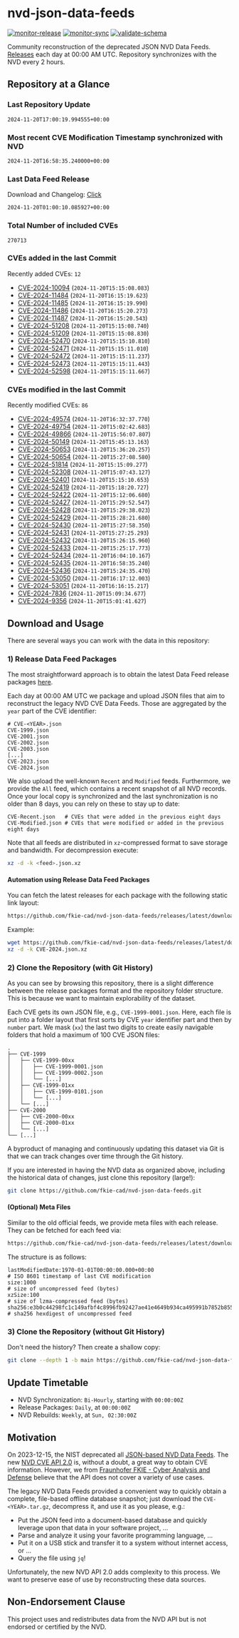 # nvd-json-data-feeds

[![monitor-release](https://github.com/fkie-cad/nvd-json-data-feeds/actions/workflows/monitor_release.yml/badge.svg)](https://github.com/fkie-cad/nvd-json-data-feeds/actions/workflows/monitor_release.yml)
[![monitor-sync](https://github.com/fkie-cad/nvd-json-data-feeds/actions/workflows/monitor_sync.yml/badge.svg)](https://github.com/fkie-cad/nvd-json-data-feeds/actions/workflows/monitor_sync.yml)
[![validate-schema](https://github.com/fkie-cad/nvd-json-data-feeds/actions/workflows/validate_schema.yml/badge.svg)](https://github.com/fkie-cad/nvd-json-data-feeds/actions/workflows/validate_schema.yml)

Community reconstruction of the deprecated JSON NVD Data Feeds.
[Releases](https://github.com/fkie-cad/nvd-json-data-feeds/releases/latest) each day at 00:00 AM UTC.
Repository synchronizes with the NVD every 2 hours.

## Repository at a Glance

### Last Repository Update

```plain
2024-11-20T17:00:19.994555+00:00
```

### Most recent CVE Modification Timestamp synchronized with NVD

```plain
2024-11-20T16:58:35.240000+00:00
```

### Last Data Feed Release

Download and Changelog: [Click](https://github.com/fkie-cad/nvd-json-data-feeds/releases/latest)

```plain
2024-11-20T01:00:10.085927+00:00
```

### Total Number of included CVEs

```plain
270713
```

### CVEs added in the last Commit

Recently added CVEs: `12`

- [CVE-2024-10094](CVE-2024/CVE-2024-100xx/CVE-2024-10094.json) (`2024-11-20T15:15:08.083`)
- [CVE-2024-11484](CVE-2024/CVE-2024-114xx/CVE-2024-11484.json) (`2024-11-20T16:15:19.623`)
- [CVE-2024-11485](CVE-2024/CVE-2024-114xx/CVE-2024-11485.json) (`2024-11-20T16:15:19.990`)
- [CVE-2024-11486](CVE-2024/CVE-2024-114xx/CVE-2024-11486.json) (`2024-11-20T16:15:20.273`)
- [CVE-2024-11487](CVE-2024/CVE-2024-114xx/CVE-2024-11487.json) (`2024-11-20T16:15:20.543`)
- [CVE-2024-51208](CVE-2024/CVE-2024-512xx/CVE-2024-51208.json) (`2024-11-20T15:15:08.740`)
- [CVE-2024-51209](CVE-2024/CVE-2024-512xx/CVE-2024-51209.json) (`2024-11-20T15:15:08.830`)
- [CVE-2024-52470](CVE-2024/CVE-2024-524xx/CVE-2024-52470.json) (`2024-11-20T15:15:10.810`)
- [CVE-2024-52471](CVE-2024/CVE-2024-524xx/CVE-2024-52471.json) (`2024-11-20T15:15:11.010`)
- [CVE-2024-52472](CVE-2024/CVE-2024-524xx/CVE-2024-52472.json) (`2024-11-20T15:15:11.237`)
- [CVE-2024-52473](CVE-2024/CVE-2024-524xx/CVE-2024-52473.json) (`2024-11-20T15:15:11.443`)
- [CVE-2024-52598](CVE-2024/CVE-2024-525xx/CVE-2024-52598.json) (`2024-11-20T15:15:11.667`)


### CVEs modified in the last Commit

Recently modified CVEs: `86`

- [CVE-2024-49574](CVE-2024/CVE-2024-495xx/CVE-2024-49574.json) (`2024-11-20T16:32:37.770`)
- [CVE-2024-49754](CVE-2024/CVE-2024-497xx/CVE-2024-49754.json) (`2024-11-20T15:02:42.683`)
- [CVE-2024-49866](CVE-2024/CVE-2024-498xx/CVE-2024-49866.json) (`2024-11-20T15:56:07.807`)
- [CVE-2024-50149](CVE-2024/CVE-2024-501xx/CVE-2024-50149.json) (`2024-11-20T15:45:13.163`)
- [CVE-2024-50653](CVE-2024/CVE-2024-506xx/CVE-2024-50653.json) (`2024-11-20T15:36:20.257`)
- [CVE-2024-50654](CVE-2024/CVE-2024-506xx/CVE-2024-50654.json) (`2024-11-20T15:27:08.580`)
- [CVE-2024-51814](CVE-2024/CVE-2024-518xx/CVE-2024-51814.json) (`2024-11-20T15:15:09.277`)
- [CVE-2024-52308](CVE-2024/CVE-2024-523xx/CVE-2024-52308.json) (`2024-11-20T15:07:43.127`)
- [CVE-2024-52401](CVE-2024/CVE-2024-524xx/CVE-2024-52401.json) (`2024-11-20T15:15:10.653`)
- [CVE-2024-52419](CVE-2024/CVE-2024-524xx/CVE-2024-52419.json) (`2024-11-20T15:18:20.727`)
- [CVE-2024-52422](CVE-2024/CVE-2024-524xx/CVE-2024-52422.json) (`2024-11-20T15:12:06.680`)
- [CVE-2024-52427](CVE-2024/CVE-2024-524xx/CVE-2024-52427.json) (`2024-11-20T15:29:52.547`)
- [CVE-2024-52428](CVE-2024/CVE-2024-524xx/CVE-2024-52428.json) (`2024-11-20T15:29:38.023`)
- [CVE-2024-52429](CVE-2024/CVE-2024-524xx/CVE-2024-52429.json) (`2024-11-20T15:28:21.680`)
- [CVE-2024-52430](CVE-2024/CVE-2024-524xx/CVE-2024-52430.json) (`2024-11-20T15:27:58.350`)
- [CVE-2024-52431](CVE-2024/CVE-2024-524xx/CVE-2024-52431.json) (`2024-11-20T15:27:25.293`)
- [CVE-2024-52432](CVE-2024/CVE-2024-524xx/CVE-2024-52432.json) (`2024-11-20T15:26:15.960`)
- [CVE-2024-52433](CVE-2024/CVE-2024-524xx/CVE-2024-52433.json) (`2024-11-20T15:25:17.773`)
- [CVE-2024-52434](CVE-2024/CVE-2024-524xx/CVE-2024-52434.json) (`2024-11-20T16:04:10.167`)
- [CVE-2024-52435](CVE-2024/CVE-2024-524xx/CVE-2024-52435.json) (`2024-11-20T16:58:35.240`)
- [CVE-2024-52436](CVE-2024/CVE-2024-524xx/CVE-2024-52436.json) (`2024-11-20T15:24:35.470`)
- [CVE-2024-53050](CVE-2024/CVE-2024-530xx/CVE-2024-53050.json) (`2024-11-20T16:17:12.003`)
- [CVE-2024-53051](CVE-2024/CVE-2024-530xx/CVE-2024-53051.json) (`2024-11-20T16:16:15.217`)
- [CVE-2024-7836](CVE-2024/CVE-2024-78xx/CVE-2024-7836.json) (`2024-11-20T15:09:34.677`)
- [CVE-2024-9356](CVE-2024/CVE-2024-93xx/CVE-2024-9356.json) (`2024-11-20T15:01:41.627`)


## Download and Usage

There are several ways you can work with the data in this repository:

### 1) Release Data Feed Packages

The most straightforward approach is to obtain the latest Data Feed release packages [here](https://github.com/fkie-cad/nvd-json-data-feeds/releases/latest).

Each day at 00:00 AM UTC we package and upload JSON files that aim to reconstruct the legacy NVD CVE Data Feeds.
Those are aggregated by the `year` part of the CVE identifier:

```
# CVE-<YEAR>.json
CVE-1999.json
CVE-2001.json
CVE-2002.json
CVE-2003.json
[...]
CVE-2023.json
CVE-2024.json
```

We also upload the well-known `Recent` and `Modified` feeds.
Furthermore, we provide the `All` feed, which contains a recent snapshot of all NVD records.
Once your local copy is synchronized and the last synchronization is no older than 8 days, you can rely on these to stay up to date:

```plain
CVE-Recent.json   # CVEs that were added in the previous eight days
CVE-Modified.json # CVEs that were modified or added in the previous eight days
```

Note that all feeds are distributed in `xz`-compressed format to save storage and bandwidth.
For decompression execute:

```sh
xz -d -k <feed>.json.xz
```

#### Automation using Release Data Feed Packages

You can fetch the latest releases for each package with the following static link layout:

```sh
https://github.com/fkie-cad/nvd-json-data-feeds/releases/latest/download/CVE-<YEAR>.json.xz
```

Example:

```sh
wget https://github.com/fkie-cad/nvd-json-data-feeds/releases/latest/download/CVE-2024.json.xz
xz -d -k CVE-2024.json.xz
```

### 2) Clone the Repository (with Git History)

As you can see by browsing this repository, there is a slight difference between the release packages format and the repository folder structure.
This is because we want to maintain explorability of the dataset.

Each CVE gets its own JSON file, e.g., `CVE-1999-0001.json`.
Here, each file is put into a folder layout that first sorts by CVE `year` identifier part and then by `number` part.
We mask (`xx`) the last two digits to create easily navigable folders that hold a maximum of 100 CVE JSON files:

```plain
.
├── CVE-1999
│   ├── CVE-1999-00xx
│   │   ├── CVE-1999-0001.json
│   │   ├── CVE-1999-0002.json
│   │   └── [...]
│   ├── CVE-1999-01xx
│   │   ├── CVE-1999-0101.json
│   │   └── [...]
│   └── [...]
├── CVE-2000
│   ├── CVE-2000-00xx
│   ├── CVE-2000-01xx
│   └── [...]
└── [...]
```

A byproduct of managing and continuously updating this dataset via Git is that we can track changes over time through the Git history.

If you are interested in having the NVD data as organized above, including the historical data of changes, just clone this repository (large!):

```sh
git clone https://github.com/fkie-cad/nvd-json-data-feeds.git
```

#### (Optional) Meta Files

Similar to the old official feeds, we provide meta files with each release. They can be fetched for each feed via:

```sh
https://github.com/fkie-cad/nvd-json-data-feeds/releases/latest/download/CVE-<YEAR>.meta
```

The structure is as follows:

```plain
lastModifiedDate:1970-01-01T00:00:00.000+00:00                          # ISO 8601 timestamp of last CVE modification
size:1000                                                               # size of uncompressed feed (bytes)
xzSize:100                                                              # size of lzma-compressed feed (bytes)
sha256:e3b0c44298fc1c149afbf4c8996fb92427ae41e4649b934ca495991b7852b855 # sha256 hexdigest of uncompressed feed
```

### 3) Clone the Repository (without Git History)

Don't need the history? Then create a shallow copy:

```sh
git clone --depth 1 -b main https://github.com/fkie-cad/nvd-json-data-feeds.git
```


## Update Timetable

* NVD Synchronization: `Bi-Hourly`, starting with `00:00:00Z`
* Release Packages: `Daily`, at `00:00:00Z`
* NVD Rebuilds: `Weekly`, at `Sun, 02:30:00Z`


## Motivation

On 2023-12-15, the NIST deprecated all [JSON-based NVD Data Feeds](https://nvd.nist.gov/vuln/data-feeds#divRetirementBanner-1).
The new [NVD CVE API 2.0](https://nvd.nist.gov/developers/vulnerabilities) is, without a doubt, a great way to obtain CVE information.
However, we from [Fraunhofer FKIE - Cyber Analysis and Defense](https://www.fkie.fraunhofer.de/en/departments/cad.html) believe that the API does not cover a variety of use cases.

The legacy NVD Data Feeds provided a convenient way to quickly obtain a complete, file-based offline database snapshot; just download the `CVE-<YEAR>.tar.gz`, decompress it, and use it as you please, e.g.:

- Put the JSON feed into a document-based database and quickly leverage upon that data in your software project, ...
- Parse and analyze it using your favorite programming language, ...
- Put it on a USB stick and transfer it to a system without internet access, or ...
- Query the file using `jq`!

Unfortunately, the new NVD API 2.0 adds complexity to this process.
We want to preserve ease of use by reconstructing these data sources.

## Non-Endorsement Clause

This project uses and redistributes data from the NVD API but is not endorsed or certified by the NVD.